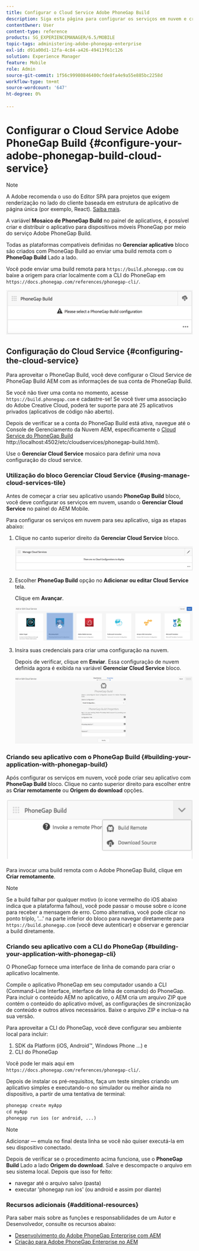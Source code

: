 ```yaml
---
title: Configurar o Cloud Service Adobe PhoneGap Build
description: Siga esta página para configurar os serviços em nuvem e criar seu aplicativo com o PhoneGap Build.
contentOwner: User
content-type: reference
products: SG_EXPERIENCEMANAGER/6.5/MOBILE
topic-tags: administering-adobe-phonegap-enterprise
exl-id: d91a00d1-12fa-4c84-a426-49413f61c126
solution: Experience Manager
feature: Mobile
role: Admin
source-git-commit: 1f56c99980846400cfde8fa4e9a55e885bc2258d
workflow-type: tm+mt
source-wordcount: '647'
ht-degree: 0%

---
```


# Configurar o Cloud Service Adobe PhoneGap Build {#configure-your-adobe-phonegap-build-cloud-service}

>[!NOTE]
>
>A Adobe recomenda o uso do Editor SPA para projetos que exigem renderização no lado do cliente baseada em estrutura de aplicativo de página única (por exemplo, React). [Saiba mais](/help/sites-developing/spa-overview.md).

A variável **Mosaico de PhoneGap Build** no painel de aplicativos, é possível criar e distribuir o aplicativo para dispositivos móveis PhoneGap por meio do serviço Adobe PhoneGap Build.

Todas as plataformas compatíveis definidas no **Gerenciar aplicativo** bloco são criados com PhoneGap Build ao enviar uma build remota com o **PhoneGap Build** Lado a lado.

Você pode enviar uma build remota para `https://build.phonegap.com` ou baixe a origem para criar localmente com a CLI do PhoneGap em `https://docs.phonegap.com/references/phonegap-cli/`.

![Mosaico de PhoneGap Build](assets/chlimage_1-60.png)

## Configuração do Cloud Service {#configuring-the-cloud-service}

Para aproveitar o PhoneGap Build, você deve configurar o Cloud Service de PhoneGap Build AEM com as informações de sua conta de PhoneGap Build.

Se você não tiver uma conta no momento, acesse `https://build.phonegap.com` e cadastre-se! Se você tiver uma associação do Adobe Creative Cloud, poderá ter suporte para até 25 aplicativos privados (aplicativos de código não aberto).

Depois de verificar se a conta do PhoneGap Build está ativa, navegue até o Console de Gerenciamento da Nuvem AEM, especificamente o [Cloud Service do PhoneGap Build](http://localhost:4502/etc/cloudservices/phonegap-build.html) http://localhost:4502/etc/cloudservices/phonegap-build.html).

Use o **Gerenciar Cloud Service** mosaico para definir uma nova configuração do cloud service.

### Utilização do bloco Gerenciar Cloud Service {#using-manage-cloud-services-tile}

Antes de começar a criar seu aplicativo usando **PhoneGap Build** bloco, você deve configurar os serviços em nuvem, usando o **Gerenciar Cloud Service** no painel do AEM Mobile.

Para configurar os serviços em nuvem para seu aplicativo, siga as etapas abaixo:

1. Clique no canto superior direito da **Gerenciar Cloud Service** bloco.

   ![chlimage_1-61](assets/chlimage_1-61.png)

1. Escolher **PhoneGap Build** opção no **Adicionar ou editar Cloud Service** tela.

   Clique em **Avançar**.

   ![chlimage_1-62](assets/chlimage_1-62.png)

1. Insira suas credenciais para criar uma configuração na nuvem.

   Depois de verificar, clique em **Enviar**. Essa configuração de nuvem definida agora é exibida na variável **Gerenciar Cloud Service** bloco.

   ![chlimage_1-63](assets/chlimage_1-63.png)

### Criando seu aplicativo com o PhoneGap Build {#building-your-application-with-phonegap-build}

Após configurar os serviços em nuvem, você pode criar seu aplicativo com **PhoneGap Build** bloco. Clique no canto superior direito para escolher entre as **Criar remotamente** ou **Origem do download** opções.

![chlimage_1-64](assets/chlimage_1-64.png)

Para invocar uma build remota com o Adobe PhoneGap Build, clique em **Criar remotamente**.

>[!NOTE]
>
>Se a build falhar por qualquer motivo (o ícone vermelho do iOS abaixo indica que a plataforma falhou), você pode passar o mouse sobre o ícone para receber a mensagem de erro. Como alternativa, você pode clicar no ponto triplo, &#39;...&#39; na parte inferior do bloco para navegar diretamente para `https://build.phonegap.com` (você deve autenticar) e observar e gerenciar a build diretamente.

### Criando seu aplicativo com a CLI do PhoneGap {#building-your-application-with-phonegap-cli}

O PhoneGap fornece uma interface de linha de comando para criar o aplicativo localmente.

Compile o aplicativo PhoneGap em seu computador usando a CLI (Command-Line Interface, interface de linha de comando) do PhoneGap. Para incluir o conteúdo AEM no aplicativo, o AEM cria um arquivo ZIP que contém o conteúdo do aplicativo móvel, as configurações de sincronização de conteúdo e outros ativos necessários. Baixe o arquivo ZIP e inclua-o na sua versão.

Para aproveitar a CLI do PhoneGap, você deve configurar seu ambiente local para incluir:

1. SDK da Platform (iOS, Android™, Windows Phone ...) e
1. CLI do PhoneGap

Você pode ler mais aqui em `https://docs.phonegap.com/references/phonegap-cli/`.

Depois de instalar os pré-requisitos, faça um teste simples criando um aplicativo simples e executando-o no simulador ou melhor ainda no dispositivo, a partir de uma tentativa de terminal:

```xml
phonegap create myApp
cd myApp
phonegap run ios (or android, ...)
```

>[!NOTE]
>
>Adicionar — emula no final desta linha se você não quiser executá-la em seu dispositivo conectado.

Depois de verificar se o procedimento acima funciona, use o **PhoneGap Build** Lado a lado **Origem do download**. Salve e descompacte o arquivo em seu sistema local. Depois que isso for feito:

* navegar até o arquivo salvo (pasta)
* executar &#39;phonegap run ios&#39; (ou android e assim por diante)

### Recursos adicionais {#additional-resources}

Para saber mais sobre as funções e responsabilidades de um Autor e Desenvolvedor, consulte os recursos abaixo:

* [Desenvolvimento do Adobe PhoneGap Enterprise com AEM](/help/mobile/developing-in-phonegap.md)
* [Criação para Adobe PhoneGap Enterprise no AEM](/help/mobile/phonegap.md)
